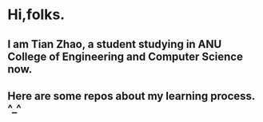 Hi,folks.
======

I am Tian Zhao, a student studying in ANU College of Engineering and Computer Science now.
------------------------------------------------------------------------------------------
Here are some repos about my learning process. ^_^
-------------------------

